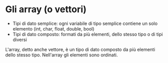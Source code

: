 # Gli array (o vettori)

- Tipi di dato semplice: ogni variabile di tipo semplice contiene un solo elemento (int, char, float, double, bool)
- Tipi di dato composto: formati da più elementi, dello stesso tipo o di tipi diversi

L'array, detto anche vettore, è un tipo di dato composto da più elementi dello stesso tipo.
Nell'array gli elementi sono ordinati.

